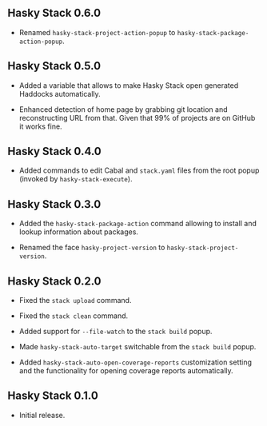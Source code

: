 ## Hasky Stack 0.6.0

* Renamed `hasky-stack-project-action-popup` to
  `hasky-stack-package-action-popup`.

## Hasky Stack 0.5.0

* Added a variable that allows to make Hasky Stack open generated Haddocks
  automatically.

* Enhanced detection of home page by grabbing git location and
  reconstructing URL from that. Given that 99% of projects are on GitHub it
  works fine.

## Hasky Stack 0.4.0

* Added commands to edit Cabal and `stack.yaml` files from the root popup
  (invoked by `hasky-stack-execute`).

## Hasky Stack 0.3.0

* Added the `hasky-stack-package-action` command allowing to install and
  lookup information about packages.

* Renamed the face `hasky-project-version` to `hasky-stack-project-version`.

## Hasky Stack 0.2.0

* Fixed the `stack upload` command.

* Fixed the `stack clean` command.

* Added support for `--file-watch` to the `stack build` popup.

* Made `hasky-stack-auto-target` switchable from the `stack build` popup.

* Added `hasky-stack-auto-open-coverage-reports` customization setting and
  the functionality for opening coverage reports automatically.

## Hasky Stack 0.1.0

* Initial release.
